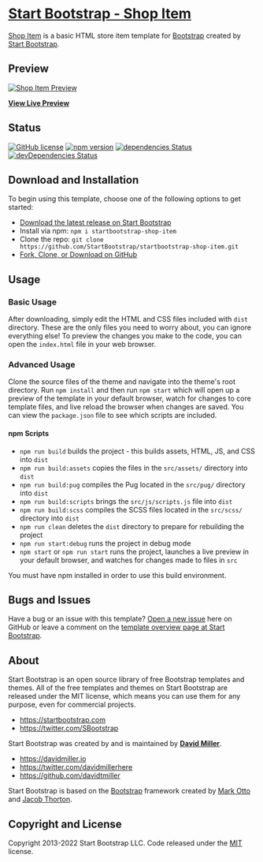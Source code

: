 # [Start Bootstrap - Shop Item](https://startbootstrap.com/template/shop-item/)

[Shop Item](https://startbootstrap.com/template/shop-item/) is a basic HTML store item template for [Bootstrap](https://getbootstrap.com/) created by [Start Bootstrap](https://startbootstrap.com/).

## Preview

[![Shop Item Preview](https://assets.startbootstrap.com/img/screenshots/templates/shop-item.png)](https://startbootstrap.github.io/startbootstrap-shop-item/)

**[View Live Preview](https://startbootstrap.github.io/startbootstrap-shop-item/)**

## Status

[![GitHub license](https://img.shields.io/badge/license-MIT-blue.svg)](https://raw.githubusercontent.com/StartBootstrap/startbootstrap-shop-item/master/LICENSE)
[![npm version](https://img.shields.io/npm/v/startbootstrap-shop-item.svg)](https://www.npmjs.com/package/startbootstrap-shop-item)
[![dependencies Status](https://david-dm.org/StartBootstrap/startbootstrap-shop-item/status.svg)](https://david-dm.org/StartBootstrap/startbootstrap-shop-item)
[![devDependencies Status](https://david-dm.org/StartBootstrap/startbootstrap-shop-item/dev-status.svg)](https://david-dm.org/StartBootstrap/startbootstrap-shop-item?type=dev)

## Download and Installation

To begin using this template, choose one of the following options to get started:

* [Download the latest release on Start Bootstrap](https://startbootstrap.com/template/shop-item/)
* Install via npm: `npm i startbootstrap-shop-item`
* Clone the repo: `git clone https://github.com/StartBootstrap/startbootstrap-shop-item.git`
* [Fork, Clone, or Download on GitHub](https://github.com/StartBootstrap/startbootstrap-shop-item)

## Usage

### Basic Usage

After downloading, simply edit the HTML and CSS files included with `dist` directory. These are the only files you need to worry about, you can ignore everything else! To preview the changes you make to the code, you can open the `index.html` file in your web browser.

### Advanced Usage

Clone the source files of the theme and navigate into the theme's root directory. Run `npm install` and then run `npm start` which will open up a preview of the template in your default browser, watch for changes to core template files, and live reload the browser when changes are saved. You can view the `package.json` file to see which scripts are included.

#### npm Scripts

* `npm run build` builds the project - this builds assets, HTML, JS, and CSS into `dist`
* `npm run build:assets` copies the files in the `src/assets/` directory into `dist`
* `npm run build:pug` compiles the Pug located in the `src/pug/` directory into `dist`
* `npm run build:scripts` brings the `src/js/scripts.js` file into `dist`
* `npm run build:scss` compiles the SCSS files located in the `src/scss/` directory into `dist`
* `npm run clean` deletes the `dist` directory to prepare for rebuilding the project
* `npm run start:debug` runs the project in debug mode
* `npm start` or `npm run start` runs the project, launches a live preview in your default browser, and watches for changes made to files in `src`

You must have npm installed in order to use this build environment.

## Bugs and Issues

Have a bug or an issue with this template? [Open a new issue](https://github.com/StartBootstrap/startbootstrap-shop-item/issues) here on GitHub or leave a comment on the [template overview page at Start Bootstrap](https://startbootstrap.com/template/shop-item/).

## About

Start Bootstrap is an open source library of free Bootstrap templates and themes. All of the free templates and themes on Start Bootstrap are released under the MIT license, which means you can use them for any purpose, even for commercial projects.

* <https://startbootstrap.com>
* <https://twitter.com/SBootstrap>

Start Bootstrap was created by and is maintained by **[David Miller](https://davidmiller.io/)**.

* <https://davidmiller.io>
* <https://twitter.com/davidmillerhere>
* <https://github.com/davidtmiller>

Start Bootstrap is based on the [Bootstrap](https://getbootstrap.com/) framework created by [Mark Otto](https://twitter.com/mdo) and [Jacob Thorton](https://twitter.com/fat).

## Copyright and License

Copyright 2013-2022 Start Bootstrap LLC. Code released under the [MIT](https://github.com/StartBootstrap/startbootstrap-shop-item/blob/master/LICENSE) license.
